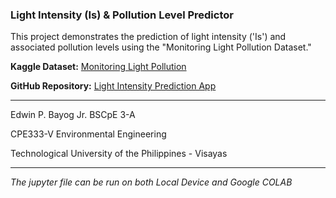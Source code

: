 ### Light Intensity (Is) & Pollution Level Predictor

This project demonstrates the prediction of light intensity ('Is') and associated pollution levels using the "Monitoring Light Pollution Dataset."

**Kaggle Dataset:** [Monitoring Light Pollution](https://www.kaggle.com/datasets/hamtaghanbaripour/monitoring-light-pollution)

**GitHub Repository:** [Light Intensity Prediction App](https://github.com/naaivvv/light_intensity_prediction_app.git)

---

Edwin P. Bayog Jr. BSCpE 3-A

CPE333-V Environmental Engineering

Technological University of the Philippines - Visayas

---

*The jupyter file can be run on both Local Device and Google COLAB*
